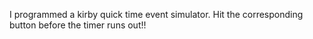 I programmed a kirby quick time event simulator. Hit the corresponding button before the timer runs out!!
